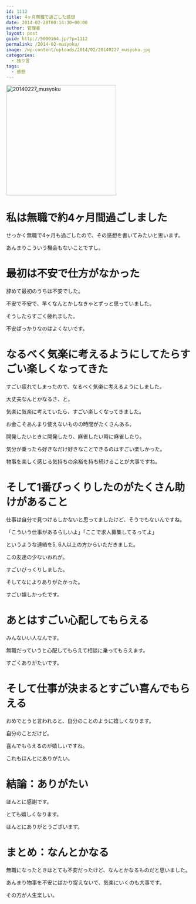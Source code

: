 ```yaml
---
id: 1112
title: 4ヶ月無職で過ごした感想
date: 2014-02-28T00:14:30+00:00
author: 管理者
layout: post
guid: http://5000164.jp/?p=1112
permalink: /2014-02-musyoku/
image: /wp-content/uploads/2014/02/20140227_musyoku.jpg
categories:
  - 独り言
tags:
  - 感想
---
```

<img src="http://5000164.jp/wp-content/uploads/2014/02/20140227_musyoku-300x300.jpg" alt="20140227_musyoku" width="300" height="300" class="aligncenter size-medium wp-image-1115" srcset="http://5000164.jp/wp-content/uploads/2014/02/20140227_musyoku-300x300.jpg 300w, http://5000164.jp/wp-content/uploads/2014/02/20140227_musyoku-150x150.jpg 150w, http://5000164.jp/wp-content/uploads/2014/02/20140227_musyoku.jpg 450w" sizes="(max-width: 300px) 100vw, 300px" />

# 私は無職で約4ヶ月間過ごしました

せっかく無職で4ヶ月も過ごしたので、その感想を書いてみたいと思います。
  
あんまりこういう機会もないことですし。

# 最初は不安で仕方がなかった

辞めて最初のうちは不安でした。
  
不安で不安で、早くなんとかしなきゃとずっと思っていました。
  
そうしたらすごく疲れました。
  
不安ばっかりなのはよくないです。

# なるべく気楽に考えるようにしてたらすごい楽しくなってきた

すごい疲れてしまったので、なるべく気楽に考えるようにしました。
  
大丈夫なんとかなるさ、と。
  
気楽に気楽に考えていたら、すごい楽しくなってきました。
  
お金こそあんまり使えないものの時間がたくさんある。
  
開発したいときに開発したり、麻雀したい時に麻雀したり。
  
気分が乗ったら好きなだけ好きなことできるのはすごい楽しかった。
  
物事を楽しく感じる気持ちの余裕を持ち続けることが大事ですね。

# そして1番びっくりしたのがたくさん助けがあること

仕事は自分で見つけるしかないと思ってましたけど、そうでもないんですね。
  
「こういう仕事があるらしいよ」「ここで求人募集してるってよ」
  
というような連絡を5, 6人以上の方からいただきました。
  
この友達の少ないおれが。
  
すごいびっくりしました。
  
そしてなによりありがたかった。
  
すごい嬉しかったです。

# あとはすごい心配してもらえる

みんないい人なんです。
  
無職だっていうと心配してもらえて相談に乗ってもらえます。
  
すごくありがたいです。

# そして仕事が決まるとすごい喜んでもらえる

おめでとうと言われると、自分のことのように嬉しくなります。
  
自分のことだけど。
  
喜んでもらえるのが嬉しいですね。
  
これもほんとにありがたい。

# 結論：ありがたい

ほんとに感謝です。
  
とても嬉しくなります。
  
ほんとにありがとうございます。

# まとめ：なんとかなる

無職になったときはとても不安だったけど、なんとかなるものだと思いました。
  
あんまり物事を不安にばかり捉えないで、気楽にいくのも大事です。
  
その方が人生楽しい。
